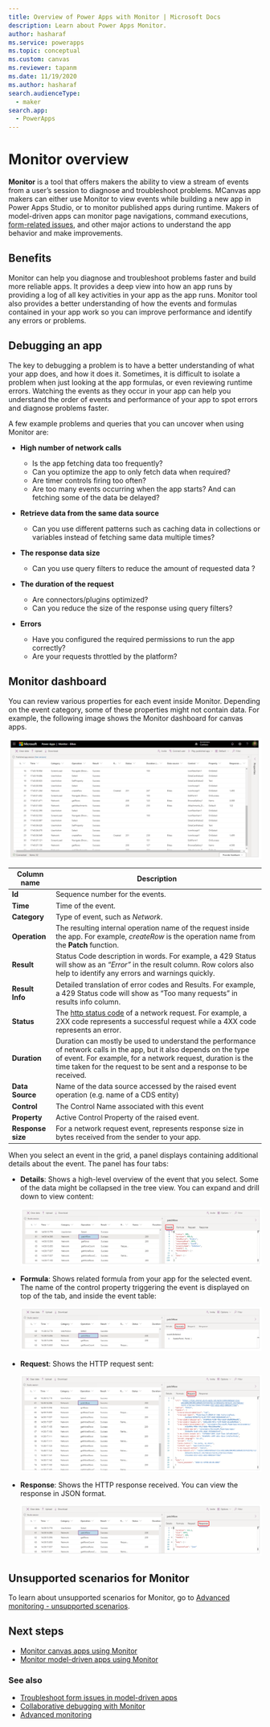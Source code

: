 ```yaml
---
title: Overview of Power Apps with Monitor | Microsoft Docs
description: Learn about Power Apps Monitor.
author: hasharaf
ms.service: powerapps
ms.topic: conceptual
ms.custom: canvas
ms.reviewer: tapanm
ms.date: 11/19/2020
ms.author: hasharaf
search.audienceType: 
  - maker
search.app: 
  - PowerApps
---
```


# Monitor overview

**Monitor** is a tool that offers makers the ability to view a stream of events from a user’s session to diagnose and troubleshoot problems. MCanvas app makers can either use Monitor to view events while building a new app in Power Apps Studio, or to monitor published apps during runtime. Makers of model-driven apps can monitor page navigations, command executions, [form-related issues](https://docs.microsoft.com/powerapps/developer/model-driven-apps/troubleshoot-forms), and other major actions to understand the app behavior and make improvements.

## Benefits

Monitor can help you diagnose and troubleshoot problems faster and build more
reliable apps. It provides a deep view into how an app runs by providing a log
of all key activities in your app as the app runs. Monitor tool also provides a
better understanding of how the events and formulas contained in your app work
so you can improve performance and identify any errors or problems.

## Debugging an app

The key to debugging a problem is to have a better understanding of what your app does, and how it does it. Sometimes, it is difficult to isolate a problem when just looking at the app formulas, or even reviewing runtime errors. Watching the events as they occur in your app can help you understand the order of events and performance of your app to spot errors and diagnose problems faster.

A few example problems and queries that you can uncover when using Monitor are:

- **High number of network calls**
    - Is the app fetching data too frequently?
    - Can you optimize the app to only fetch data when required?
    - Are timer controls firing too often?
    - Are too many events occurring when the app starts? And can fetching some of the data be delayed?

-   **Retrieve data from the same data source**
    - Can you use different patterns such as caching data in collections or variables instead of fetching same data multiple times?

-   **The response data size**
    - Can you use query filters to reduce the amount of requested data ?

-   **The duration of the request**
    - Are connectors/plugins optimized?
    - Can you reduce the size of the response using query filters?

-   **Errors**
    - Have you configured the required permissions to run the app correctly?
    - Are your requests throttled by the platform?

## Monitor dashboard

You can review various properties for each event inside Monitor. Depending on
the event category, some of these properties might not contain data. For example, the following image shows the Monitor dashboard for canvas apps.

![Monitor dashboard](media/monitor/monitor.png "Monitor dashboard")

| Column name       | Description                                                                                                                                                                                                                                       |
|-------------------|----------------------------------------------------------------------------------------------------------------------------------------------------------------------------------------------------------------------------------------|
| **Id**            | Sequence number for the events.                                                                                                                                                                                                        |
| **Time**          | Time of the event.                                                                                                                                                                                                                     |
| **Category**      | Type of event, such as *Network*.                                                                                                                                                                                                      |
| **Operation**     | The resulting internal operation name of the request inside the app. For example, *createRow* is the operation name from the **Patch** function.                                                                                       |
| **Result**        | Status Code description in words. For example, a 429 Status will show as an *“Error”* in the result column. Row colors also help to identify any errors and warnings quickly.                                                          |
| **Result Info**   | Detailed translation of error codes and Results. For example, a 429 Status code will show as “Too many requests” in results info column.                                                                                               |
| **Status**        | The [http status code](https://www.w3.org/Protocols/rfc2616/rfc2616-sec10.html) of a network request. For example, a 2XX code represents a successful request while a 4XX code represents an error.                                    |
| **Duration**      | Duration can mostly be used to understand the performance of network calls in the app, but it also depends on the type of event. For example, for a network request, duration is the time taken for the request to be sent and a response to be received.  |
| **Data Source**   | Name of the data source accessed by the raised event operation (e.g. name of a CDS entity)                                                                                                                                             |
| **Control**       | The Control Name associated with this event                                                                                                                                                                                            |
| **Property**      | Active Control Property of the raised event.                                                                                                                                                                                           |
| **Response size** | For a network request event, represents response size in bytes received from the sender to your app.                                                                                                                                   |

When you select an event in the grid, a panel displays containing additional
details about the event. The panel has four tabs:

- **Details**: Shows a high-level overview of the event that you select. Some
    of the data might be collapsed in the tree view. You can expand and drill
    down to view content:

    ![Monitor - Details](media/monitor/monitor-details.png "Monitor - Details")

- **Formula**: Shows related formula from your app for the selected event. The
    name of the control property triggering the event is displayed on top of the tab, and inside the event table:

    ![Monitor - Formula](media/monitor/monitor-formula.png "Monitor - Formula")

- **Request**: Shows the HTTP request sent:

    ![Monitor - Request](media/monitor/monitor-request.png "Monitor - Request")

- **Response**: Shows the HTTP response received. You can view the response in
    JSON format.

    ![Monitor - Response](media/monitor/monitor-response.png "Monitor - Response")

## Unsupported scenarios for Monitor

To learn about unsupported scenarios for Monitor, go to [Advanced monitoring - unsupported scenarios](monitor-advanced.md#unsupported-scenarios-for-monitor).

## Next steps

- [Monitor canvas apps using Monitor](monitor-canvasapps.md)
- [Monitor model-driven apps using Monitor](monitor-modelapps.md)

### See also

- [Troubleshoot form issues in model-driven apps](https://docs.microsoft.com/powerapps/developer/model-driven-apps/troubleshoot-forms)
- [Collaborative debugging with Monitor](monitor-collaborative-debugging.md)
- [Advanced monitoring](monitor-advanced.md)

